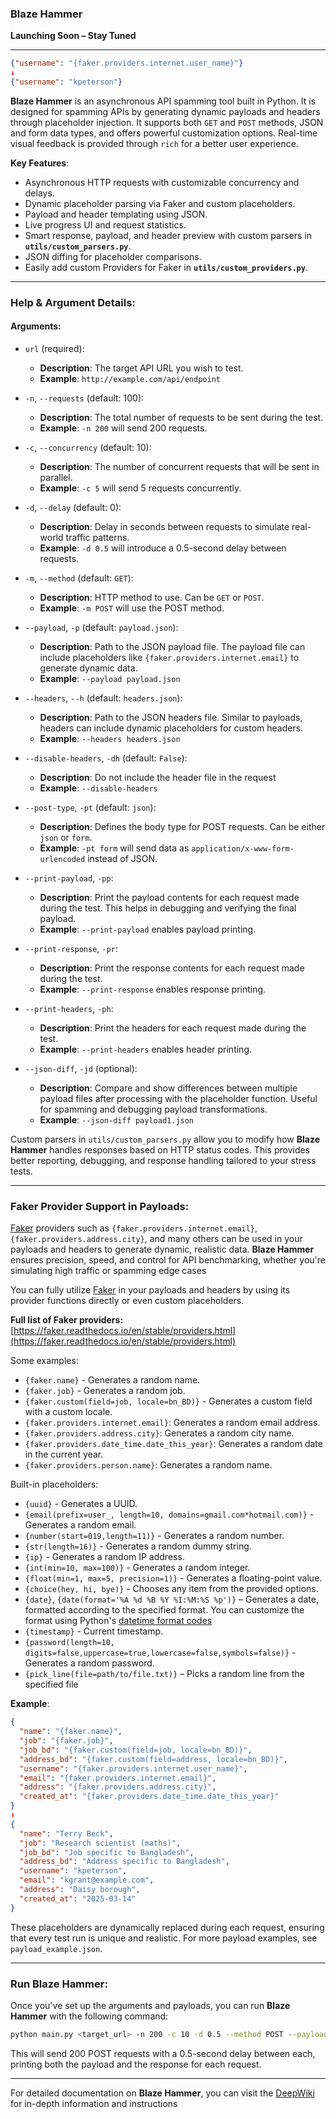 ### **Blaze Hammer**  
**Launching Soon – Stay Tuned**

---

```json
{"username": "{faker.providers.internet.user_name}"}
↓
{"username": "kpeterson"}
```

**Blaze Hammer** is an asynchronous API spamming tool built in Python. It is designed for spamming APIs by generating dynamic payloads and headers through placeholder injection. It supports both `GET` and `POST` methods, JSON and form data types, and offers powerful customization options. Real-time visual feedback is provided through `rich` for a better user experience.

**Key Features**:
- Asynchronous HTTP requests with customizable concurrency and delays.
- Dynamic placeholder parsing via Faker and custom placeholders.
- Payload and header templating using JSON.
- Live progress UI and request statistics.
- Smart response, payload, and header preview with custom parsers in **`utils/custom_parsers.py`**.
- JSON diffing for placeholder comparisons.
- Easily add custom Providers for Faker in **`utils/custom_providers.py`**.

---

### **Help & Argument Details**:

#### **Arguments**:
- `url` (required):  
  - **Description**: The target API URL you wish to test.
  - **Example**: `http://example.com/api/endpoint`

- `-n`, `--requests` (default: 100):  
  - **Description**: The total number of requests to be sent during the test.
  - **Example**: `-n 200` will send 200 requests.

- `-c`, `--concurrency` (default: 10):  
  - **Description**: The number of concurrent requests that will be sent in parallel.
  - **Example**: `-c 5` will send 5 requests concurrently.

- `-d`, `--delay` (default: 0):  
  - **Description**: Delay in seconds between requests to simulate real-world traffic patterns.
  - **Example**: `-d 0.5` will introduce a 0.5-second delay between requests.

- `-m`, `--method` (default: `GET`):  
  - **Description**: HTTP method to use. Can be `GET` or `POST`.
  - **Example**: `-m POST` will use the POST method.

- `--payload`, `-p` (default: `payload.json`):  
  - **Description**: Path to the JSON payload file. The payload file can include placeholders like `{faker.providers.internet.email}` to generate dynamic data.
  - **Example**: `--payload payload.json`

- `--headers`, `--h` (default: `headers.json`):  
  - **Description**: Path to the JSON headers file. Similar to payloads, headers can include dynamic placeholders for custom headers.
  - **Example**: `--headers headers.json`

- `--disable-headers`, `-dh` (default: `False`):  
  - **Description**: Do not include the header file in the request
  - **Example**: `--disable-headers`

- `--post-type`, `-pt` (default: `json`):  
  - **Description**: Defines the body type for POST requests. Can be either `json` or `form`.
  - **Example**: `-pt form` will send data as `application/x-www-form-urlencoded` instead of JSON.

- `--print-payload`, `-pp`:  
  - **Description**: Print the payload contents for each request made during the test. This helps in debugging and verifying the final payload.
  - **Example**: `--print-payload` enables payload printing.

- `--print-response`, `-pr`:  
  - **Description**: Print the response contents for each request made during the test.
  - **Example**: `--print-response` enables response printing.

- `--print-headers`, `-ph`:  
  - **Description**: Print the headers for each request made during the test.
  - **Example**: `--print-headers` enables header printing.

- `--json-diff`, `-jd` (optional):  
  - **Description**: Compare and show differences between multiple payload files after processing with the placeholder function. Useful for spamming and debugging payload transformations.
  - **Example**: `--json-diff payload1.json`

Custom parsers in `utils/custom_parsers.py` allow you to modify how **Blaze Hammer** handles responses based on HTTP status codes. This provides better reporting, debugging, and response handling tailored to your stress tests.

---

### **Faker Provider Support in Payloads**:

[Faker](https://github.com/joke2k/faker) providers such as `{faker.providers.internet.email}`, `{faker.providers.address.city}`, and many others can be used in your payloads and headers to generate dynamic, realistic data. **Blaze Hammer** ensures precision, speed, and control for API benchmarking, whether you're simulating high traffic or spamming edge cases

You can fully utilize [Faker](https://github.com/joke2k/faker) in your payloads and headers by using its provider functions directly or even custom placeholders.

**Full list of Faker providers:**  
[https://faker.readthedocs.io/en/stable/providers.html](https://faker.readthedocs.io/en/stable/providers.html)

Some examples:

- `{faker.name}` - Generates a random name.
- `{faker.job}` - Generates a random job.
- `{faker.custom(field=job, locale=bn_BD)}` - Generates a custom field with a custom locale.
- `{faker.providers.internet.email}`: Generates a random email address.
- `{faker.providers.address.city}`: Generates a random city name.
- `{faker.providers.date_time.date_this_year}`: Generates a random date in the current year.
- `{faker.providers.person.name}`: Generates a random name.

Built-in placeholders:
- `{uuid}` - Generates a UUID.
- `{email(prefix=user_, length=10, domains=gmail.com*hotmail.com)}` - Generates a random email.
- `{number(start=019,length=11)}` - Generates a random number.
- `{str(length=16)}` - Generates a random dummy string.
- `{ip}` - Generates a random IP address.
- `{int(min=10, max=100)}` - Generates a random integer.
- `{float(min=1, max=5, precision=1)}` - Generates a floating-point value.
- `{choice(hey, hi, bye)}` - Chooses any item from the provided options.
- `{date}`, `{date(format='%A %d %B %Y %I:%M:%S %p')}` – Generates a date, formatted according to the specified format. You can customize the format using Python's [datetime format codes](https://docs.python.org/3/library/datetime.html#format-codes)
- `{timestamp}` - Current timestamp.
- `{password(length=10, digits=false,uppercase=true,lowercase=false,symbols=false)}` - Generates a random password.
- `{pick_line(file=path/to/file.txt)}` – Picks a random line from the specified file

**Example**:
```json
{ 
  "name": "{faker.name}",
  "job": "{faker.job}",
  "job_bd": "{faker.custom(field=job, locale=bn_BD)}",
  "address_bd": "{faker.custom(field=address, locale=bn_BD)}",
  "username": "{faker.providers.internet.user_name}",
  "email": "{faker.providers.internet.email}",
  "address": "{faker.providers.address.city}",
  "created_at": "{faker.providers.date_time.date_this_year}"
}
⬇️
{
  "name": "Terry Beck",
  "job": "Research scientist (maths)",
  "job_bd": "Job specific to Bangladesh",
  "address_bd": "Address specific to Bangladesh",
  "username": "kpeterson",
  "email": "kgrant@example.com",
  "address": "Daisy borough",
  "created_at": "2025-03-14"
}
```

These placeholders are dynamically replaced during each request, ensuring that every test run is unique and realistic. For more payload examples, see `payload_example.json`.

---

### **Run Blaze Hammer**:

Once you've set up the arguments and payloads, you can run **Blaze Hammer** with the following command:

```bash
python main.py <target_url> -n 200 -c 10 -d 0.5 --method POST --payload payload.json --headers headers.json --print-payload --print-response
```

This will send 200 POST requests with a 0.5-second delay between each, printing both the payload and the response for each request.

--- 
For detailed documentation on **Blaze Hammer**, you can visit the [DeepWiki](https://deepwiki.com/BrainlessDip/BlazeHammer) for in-depth information and instructions